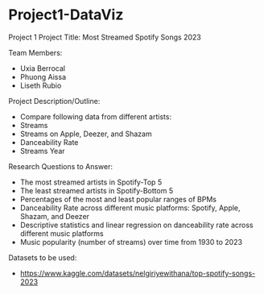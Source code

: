# Project1-DataViz
Project 1 
Project Title: Most Streamed Spotify Songs 2023

Team Members:
 - Uxia Berrocal
 - Phuong Aissa
 - Liseth Rubio
   
Project Description/Outline:
 - Compare following data from different artists:
 - Streams
 - Streams on Apple, Deezer, and Shazam
 - Danceability Rate
 - Streams Year
   
Research Questions to Answer:
- The most streamed artists in Spotify-Top 5
- The least streamed artists in Spotify-Bottom 5 
- Percentages of the most and least popular ranges of BPMs
- Danceability Rate across different music platforms: Spotify, Apple, Shazam, and Deezer
- Descriptive statistics and linear regression on danceability rate across different music platforms
- Music popularity (number of streams) over time from 1930 to 2023


   
Datasets to be used:
 - https://www.kaggle.com/datasets/nelgiriyewithana/top-spotify-songs-2023
